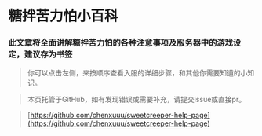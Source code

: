 # 糖拌苦力怕小百科

### 此文章将全面讲解糖拌苦力怕的各种注意事项及服务器中的游戏设定，建议存为书签

> 你可以点击左侧，来按顺序查看入服的详细步骤，和其他你需要知道的小知识。

> 本页托管于GitHub，如有发现错误或需要补充，请提交issue或直接pr。

> [https://github.com/chenxuuu/sweetcreeper-help-page](https://github.com/chenxuuu/sweetcreeper-help-page)


